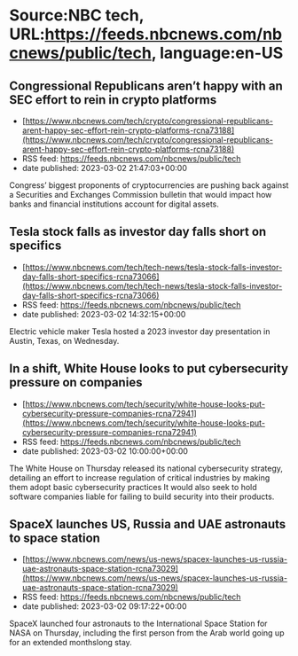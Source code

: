 # Source:NBC tech, URL:https://feeds.nbcnews.com/nbcnews/public/tech, language:en-US

## Congressional Republicans aren’t happy with an SEC effort to rein in crypto platforms
 - [https://www.nbcnews.com/tech/crypto/congressional-republicans-arent-happy-sec-effort-rein-crypto-platforms-rcna73188](https://www.nbcnews.com/tech/crypto/congressional-republicans-arent-happy-sec-effort-rein-crypto-platforms-rcna73188)
 - RSS feed: https://feeds.nbcnews.com/nbcnews/public/tech
 - date published: 2023-03-02 21:47:03+00:00

Congress’ biggest proponents of cryptocurrencies are pushing back against a Securities and Exchanges Commission bulletin that would impact how banks and financial institutions account for digital assets.

## Tesla stock falls as investor day falls short on specifics
 - [https://www.nbcnews.com/tech/tech-news/tesla-stock-falls-investor-day-falls-short-specifics-rcna73066](https://www.nbcnews.com/tech/tech-news/tesla-stock-falls-investor-day-falls-short-specifics-rcna73066)
 - RSS feed: https://feeds.nbcnews.com/nbcnews/public/tech
 - date published: 2023-03-02 14:32:15+00:00

Electric vehicle maker Tesla hosted a 2023 investor day presentation in Austin, Texas, on Wednesday.

## In a shift, White House looks to put cybersecurity pressure on companies
 - [https://www.nbcnews.com/tech/security/white-house-looks-put-cybersecurity-pressure-companies-rcna72941](https://www.nbcnews.com/tech/security/white-house-looks-put-cybersecurity-pressure-companies-rcna72941)
 - RSS feed: https://feeds.nbcnews.com/nbcnews/public/tech
 - date published: 2023-03-02 10:00:00+00:00

The White House on Thursday released its national cybersecurity strategy, detailing an effort to increase regulation of critical industries by making them adopt basic cybersecurity practices It would also seek to hold software companies liable for failing to build security into their products.

## SpaceX launches US, Russia and UAE astronauts to space station
 - [https://www.nbcnews.com/news/us-news/spacex-launches-us-russia-uae-astronauts-space-station-rcna73029](https://www.nbcnews.com/news/us-news/spacex-launches-us-russia-uae-astronauts-space-station-rcna73029)
 - RSS feed: https://feeds.nbcnews.com/nbcnews/public/tech
 - date published: 2023-03-02 09:17:22+00:00

SpaceX launched four astronauts to the International Space Station for NASA on Thursday, including the first person from the Arab world going up for an extended monthslong stay.

